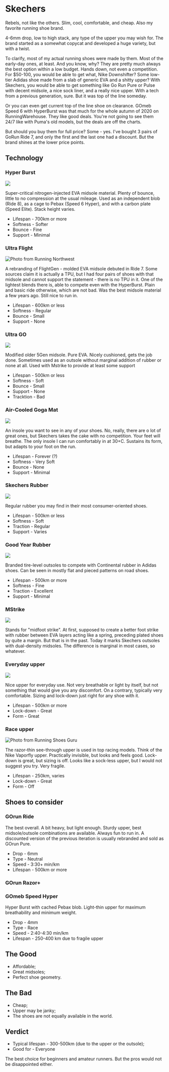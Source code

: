 # Skechers

Rebels, not like the others. Slim, cool, comfortable, and cheap. Also my favorite running shoe brand.

4-6mm drop, low to high stack, any type of the upper you may wish for. The brand started as a somewhat copycat and developed a huge variety, but with a twist.

To clarify, most of my actual running shoes were made by them. Most of the early-day ones, at least. And you know, why? They are pretty much always the best option within a low budget. Hands down, not even a competition. For $50-100, you would be able to get what, Nike Downshifter? Some low-tier Adidas shoe made from a slab of generic EVA and a shitty upper? With Skechers, you would be able to get something like Go Run Pure or Pulse with decent midsole, a nice sock liner, and a really nice upper. With a tech from a previous generation, sure. But it was top of the line someday. 

Or you can even get current top of the line shoe on clearance. GOmeb Speed 6 with HyperBurst was that much for the whole autumn of 2020 on RunningWarehouse. They like good deals. You're not going to see them 24/7 like with Puma's old models, but the deals are off the charts.

But should you buy them for full price? Some - yes. I've bought 3 pairs of GoRun Ride 7, and only the first and the last one had a discount. But the brand shines at the lower price points. 

## Technology

### Hyper Burst

![](img/hyperburst.png)

Super-critical nitrogen-injected EVA midsole material. Plenty of bounce, little to no compression at the usual mileage. Used as an independent blob (Ride 8), as a cage to Pebax (Speed 6 Hyper), and with a carbon plate (Speed Elite). Stack height varies.

- Lifespan - 700km or more
- Softness - Softer
- Bounce - Fine
- Support - Minimal

### Ultra Flight

![Photo from Running Northwest](img/ultraflight.png)

A rebranding of FlightGen - molded EVA midsole debuted in Ride 7. Some sources claim it is actually a TPU, but I had four pairs of shoes with that midsole and cannot support the statement - there is no TPU in it. One of the lightest blends there is, able to compete even with the HyperBurst. Plain and basic ride otherwise, which are not bad. Was the best midsole material a few years ago. Still nice to run in.

- Lifespan - 600km or less
- Softness - Regular
- Bounce - Small
- Support - None

### Ultra GO

![](img/ultrago.png)

Modified older 5Gen midsole. Pure EVA.  Nicely cushioned, gets the job done. Sometimes used as an outsole without marginal addition of rubber or none at all. Used with Mstrike to provide at least some support

- Lifespan - 500km or less
- Softness - Soft
- Bounce - Small
- Support - None
- Tracktion - Bad

### Air-Cooled Goga Mat

![](img/gogamat.png)

An insole you want to see in any of your shoes. No, really, there are o lot of great ones, but Skechers takes the cake with no competition. Your feet will breathe. The only insole I can run comfortably in at 30+C. Sustains its form, but adapts to your foot on the run.

- Lifespan - Forever (?)
- Softness - Very Soft
- Bounce - None
- Support - Minimal

### Skechers Rubber

![](img/outsole.png)

Regular rubber you may find in their most consumer-oriented shoes. 

- Lifespan - 500km or less
- Softness - Soft
- Traction - Regular
- Support - Varies

### Good Year Rubber

![](img/goodyear.png)

Branded tire-level outsoles to compete with Continental rubber in Adidas shoes. Can be seen in mostly flat and pieced patterns on road shoes. 

- Lifespan - 500km or more
- Softness - Fine
- Traction - Excellent
- Support - Minimal

### MStrike

![](img/mstrike.png)

Stands for "midfoot strike". At first, supposed to create a better foot strike with rubber between EVA layers acting like a spring, preceding plated shoes by quite a margin. But that is in the past. Today it marks Skechers outsoles with dual-density midsoles. The difference is marginal in most cases, so whatever.

### Everyday upper

![](img/reg_upper.png)

Nice upper for everyday use. Not very breathable or light by itself, but not something that would give you any discomfort. On a contrary, typically very comfortable. Sizing and lock-down just right for any shoe with it.

- Lifespan - 500km or more
- Lock-down - Great
- Form - Great

### Race upper

![Photo from Running Shoes Guru](img/race_upper.png)

The razor-thin see-through upper is used in top racing models. Think of the Nike Vaporfly upper. Practically invisible, but looks and feels good. Lock-down is great, but sizing is off. Looks like a sock-less upper, but I would not suggest you try. Very fragile.

- Lifespan - 250km, varies
- Lock-down - Great
- Form - Off

## Shoes to consider

### GOrun Ride

The best overall. A bit heavy, but light enough. Sturdy upper, best midsole/outsole combinations are available. Always fun to run in. A discounted version of the previous iteration is usually rebranded and sold as GOrun Pure.

- Drop - 6mm
- Type - Neutral
- Speed - 3:30+ min/km
- Lifespan - 500km or more

### GOrun Razor+

### GOmeb Speed Hyper

Hyper Burst with cached Pebax blob. Light-thin upper for maximum breathability and minimum weight. 

- Drop - 4mm
- Type - Race
- Speed - 2:40-4:30 min/km
- Lifespan - 250-400 km due to fragile upper

## The Good

- Affordable;
- Great midsoles;
- Perfect shoe geometry.

## The Bad

- Cheap;
- Upper may be janky;
- The shoes are not equally available in the world.

## Verdict

- Typical lifespan - 300-500km (due to the upper or the outsole);
- Good for - Everyone

The best choice for beginners and amateur runners. But the pros would not be disappointed either.